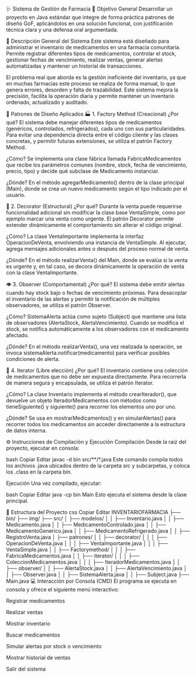 🩺 Sistema de Gestión de Farmacia
🎯 Objetivo General
Desarrollar un proyecto en Java estándar que integre de forma práctica patrones de diseño GoF, aplicándolos en una solución funcional, con justificación técnica clara y una defensa oral argumentada.

📝 Descripción General del Sistema
Este sistema está diseñado para administrar el inventario de medicamentos en una farmacia comunitaria. Permite registrar diferentes tipos de medicamentos, controlar el stock, gestionar fechas de vencimiento, realizar ventas, generar alertas automatizadas y mantener un historial de transacciones.

El problema real que aborda es la gestión ineficiente del inventario, ya que en muchas farmacias este proceso se realiza de forma manual, lo que genera errores, desorden y falta de trazabilidad. Este sistema mejora la precisión, facilita la operación diaria y permite mantener un inventario ordenado, actualizado y auditado.

🧩 Patrones de Diseño Aplicados
🏭 1. Factory Method (Creacional)
¿Por qué?
El sistema debe manejar diferentes tipos de medicamentos (genéricos, controlados, refrigerados), cada uno con sus particularidades. Para evitar una dependencia directa entre el código cliente y las clases concretas, y permitir futuras extensiones, se utiliza el patrón Factory Method.

¿Cómo?
Se implementa una clase fábrica llamada FabricaMedicamentos que recibe los parámetros comunes (nombre, stock, fecha de vencimiento, precio, tipo) y decide qué subclase de Medicamento instanciar.

¿Dónde?
En el método agregarMedicamento() dentro de la clase principal (Main), donde se crea un nuevo medicamento según el tipo indicado por el usuario.

🎁 2. Decorator (Estructural)
¿Por qué?
Durante la venta puede requerirse funcionalidad adicional sin modificar la clase base VentaSimple, como por ejemplo marcar una venta como urgente. El patrón Decorator permite extender dinámicamente el comportamiento sin alterar el código original.

¿Cómo?
La clase VentaImportante implementa la interfaz OperacionDeVenta, envolviendo una instancia de VentaSimple. Al ejecutar, agrega mensajes adicionales antes o después del proceso normal de venta.

¿Dónde?
En el método realizarVenta() del Main, donde se evalúa si la venta es urgente y, en tal caso, se decora dinámicamente la operación de venta con la clase VentaImportante.

👁️ 3. Observer (Comportamental)
¿Por qué?
El sistema debe emitir alertas cuando hay stock bajo o fechas de vencimiento próximas. Para desacoplar el inventario de las alertas y permitir la notificación de múltiples observadores, se utiliza el patrón Observer.

¿Cómo?
SistemaAlerta actúa como sujeto (Subject) que mantiene una lista de observadores (AlertaStock, AlertaVencimiento). Cuando se modifica el stock, se notifica automáticamente a los observadores con el medicamento afectado.

¿Dónde?
En el método realizarVenta(), una vez realizada la operación, se invoca sistemaAlerta.notificar(medicamento) para verificar posibles condiciones de alerta.

🔄 4. Iterator (Libre elección)
¿Por qué?
El inventario contiene una colección de medicamentos que no debe ser expuesta directamente. Para recorrerla de manera segura y encapsulada, se utiliza el patrón Iterator.

¿Cómo?
La clase Inventario implementa el método crearIterador(), que devuelve un objeto IteradorMedicamentos con métodos como tieneSiguiente() y siguiente() para recorrer los elementos uno por uno.

¿Dónde?
Se usa en mostrarMedicamentos() y en simularAlertas() para recorrer todos los medicamentos sin acceder directamente a la estructura de datos interna.

⚙️ Instrucciones de Compilación y Ejecución
Compilación
Desde la raíz del proyecto, ejecutar en consola:

bash
Copiar
Editar
javac -d bin src/**/*.java
Este comando compila todos los archivos .java ubicados dentro de la carpeta src y subcarpetas, y coloca los .class en la carpeta bin.

Ejecución
Una vez compilado, ejecutar:

bash
Copiar
Editar
java -cp bin Main
Esto ejecuta el sistema desde la clase principal.

📁 Estructura del Proyecto
css
Copiar
Editar
INVENTARIOFARMACIA
├── bin/
├── img/
├── src/
│   ├── modelos/
│   │   ├── Inventario.java
│   │   ├── Medicamento.java
│   │   ├── MedicamentoControlado.java
│   │   ├── MedicamentoGenerico.java
│   │   ├── MedicamentoRefrigerado.java
│   │   ├── RegistroVenta.java
│   ├── patrones/
│   │   ├── decorator/
│   │   │   ├── OperacionDeVenta.java
│   │   │   ├── VentaImportante.java
│   │   │   ├── VentaSimple.java
│   │   ├── Factorymethod/
│   │   │   ├── FabricaMedicamentos.java
│   │   ├── iterator/
│   │   │   ├── ColeccionMedicamentos.java
│   │   │   ├── IteradorMedicamentos.java
│   │   ├── observer/
│   │       ├── AlertaStock.java
│   │       ├── AlertaVencimiento.java
│   │       ├── Observer.java
│   │       ├── SistemaAlerta.java
│   │       ├── Subject.java
├── Main.java
💻 Interacción por Consola (CMD)
El programa se ejecuta en consola y ofrece el siguiente menú interactivo:

Registrar medicamentos

Realizar ventas

Mostrar inventario

Buscar medicamentos

Simular alertas por stock o vencimiento

Mostrar historial de ventas

Salir del sistema

























